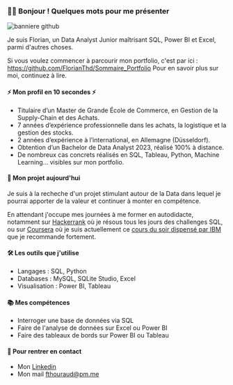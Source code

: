 ### 🙋‍♂️ Bonjour ! Quelques mots pour me présenter


![banniere github](https://github.com/FlorianThd/FlorianThd/assets/29311506/68d4b061-e521-43a4-b21e-9e6132e4fd33)



Je suis Florian, un Data Analyst Junior maîtrisant SQL, Power BI et Excel, parmi d'autres choses.

Si vous voulez commencer à parcourir mon portfolio, c'est par ici : https://github.com/FlorianThd/Sommaire_Portfolio
Pour en savoir plus sur moi, continuez à lire.

#### ⚡ Mon profil en 10 secondes ⚡

- Titulaire d’un Master de Grande École de Commerce, en Gestion de la Supply-Chain et des Achats.
- 7 années d’expérience professionnelle dans les achats, la logistique et la gestion des stocks.
- 2 années d’expérience à l’international, en Allemagne (Düsseldorf).
- Obtention d’un Bachelor de Data Analyst 2023, réalisé 100% à distance.
- De nombreux cas concrets réalisés en SQL, Tableau, Python, Machine Learning... visibles sur mon portfolio.

#### 📌 Mon projet aujourd'hui

Je suis à la recheche d'un projet stimulant autour de la Data dans lequel je pourrai apporter de la valeur et continuer à monter en compétence.

En attendant j'occupe mes journées à me former en autodidacte, notamment sur [Hackerrank](https://www.hackerrank.com) où je résous tous les jours des challenges SQL,
ou sur [Coursera](https://www.coursera.org) où je suis actuellement ce [cours du soir dispensé par IBM](https://www.coursera.org/specializations/bi-foundations-sql-etl-data-warehouse) que je recommande fortement.

#### 🛠️ Les outils que j'utilise

- Langages : SQL, Python
- Databases : MySQL, SQLite Studio, Excel
- Visualisation : Power BI, Tableau

#### 📚 Mes compétences

- Interroger une base de données via SQL
- Faire de l'analyse de données sur Excel ou Power BI
- Faire des tableaux de bords sur Power BI ou Tableau

#### 🤝 Pour rentrer en contact

- Mon [Linkedin](https://www.linkedin.com/in/florian-thouraud)
- Mon mail fthouraud@pm.me

